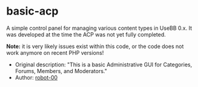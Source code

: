 basic-acp
=========

A simple control panel for managing various content types in UseBB 0.x. It was developed at the time the ACP was not yet fully completed.

**Note:** it is very likely issues exist within this code, or the code does not work anymore on recent PHP versions!

* Original description: "This is a basic Administrative GUI for Categories, Forums, Members, and Moderators."
* Author: [robot-00](http://sourceforge.net/users/robot-00/)
